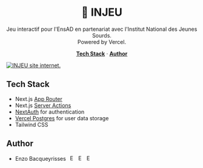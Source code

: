 <h1 align="center">👾 INJEU</h1>

<p align="center">
  Jeu interactif pour l'EnsAD en partenariat avec l'Institut National des Jeunes Sourds.
  <br/>
  Powered by Vercel.
</p>

<p align="center">
  <a href="#tech-stack"><strong>Tech Stack</strong></a> ·
  <a href="#author"><strong>Author</strong></a>
</p>

<a href="https://www.injeu.com">
    <img alt="INJEU site internet." src="https://github.com/bacqueyrisses/injeu/assets/96829831/4172304f-76fb-4b49-a802-5848ed35297b">
</a>

<br/>

## Tech Stack

- Next.js [App Router](https://nextjs.org/docs/app)
- Next.js [Server Actions](https://nextjs.org/docs/app/api-reference/functions/server-actions)
- [NextAuth](https://authjs.dev) for authentication
- [Vercel Postgres](https://vercel.com/storage/postgres) for user data storage
- Tailwind CSS

## Author

- Enzo Bacqueyrisses &ensp;<a href="https://twitter.com/bacqueyrisses"><img src="https://skillicons.dev/icons?i=twitter" style="width: 15px; height: auto;" alt="Enzo Bacqueyrisses Twitter Account" /></a>&ensp;<a href="https://www.linkedin.com/in/bacqueyrisses/"><img src="https://skillicons.dev/icons?i=linkedin" style="width: 15px; height: auto;" alt="Enzo Bacqueyrisses Linkedin Account" /></a>&ensp;<a href="https://github.com/bacqueyrisses"><img src="https://skillicons.dev/icons?i=github" style="width: 15px; height: auto;" alt="Enzo Bacqueyrisses GitHub Account" /></a>
